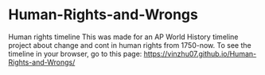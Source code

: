# Human-Rights-and-Wrongs
Human rights timeline
This was made for an AP World History timeline project about change and cont in human rights from 1750-now.
To see the timeline in your browser, go to this page:
https://vinzhu07.github.io/Human-Rights-and-Wrongs/
